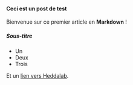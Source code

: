 #### Ceci est un post de test

Bienvenue sur ce premier article en **Markdown** !

##### Sous-titre

- Un
- Deux
- Trois

Et un [lien vers Heddalab](https://heddalab.com).
